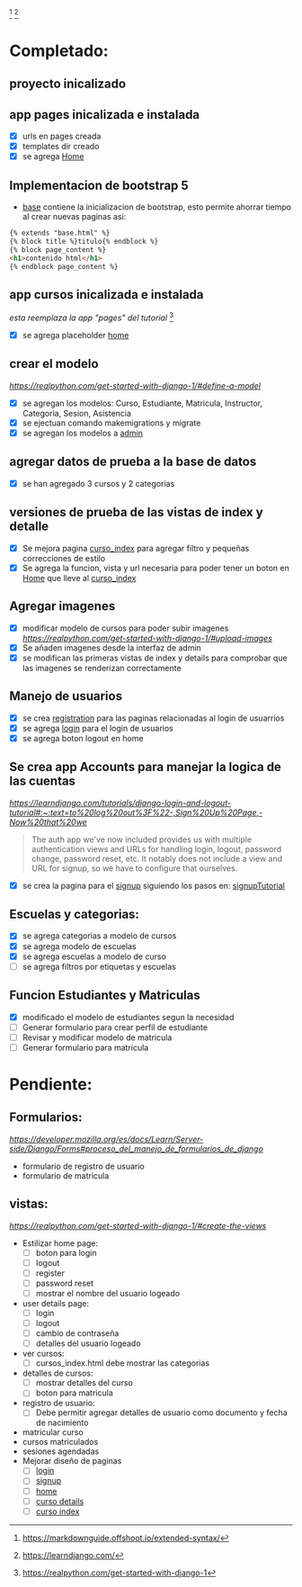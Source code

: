 [^MarkdownGuide]
[^LearnDJango]
# Completado:

## proyecto inicalizado
## app pages inicalizada e instalada
- [x] urls en pages creada
- [x] templates dir creado
- [x] se agrega [Home](pages/templates/pages/home.html)

## Implementacion de bootstrap 5
- [base](templates/base.html) contiene la inicializacion de bootstrap, esto permite ahorrar tiempo al crear nuevas paginas asi:
```html
{% extends "base.html" %}
{% block title %}titulo{% endblock %}
{% block page_content %}
<h1>contenido html</h1>
{% endblock page_content %}
```
## app cursos inicalizada e instalada 
*esta reemplaza la app "pages" del tutorial* [^TutorialPortfolio]
- [x] se agrega placeholder [home](pages/templates/pages/home.html)
## crear el modelo 
*https://realpython.com/get-started-with-django-1/#define-a-model*
- [x] se agregan los modelos: Curso, Estudiante, Matricula, Instructor, Categoria, Sesion, Asistencia
- [x] se ejectuan comando makemigrations y migrate
- [x] se agregan los modelos a [admin](cursos/admin.py)
## agregar datos de prueba a la base de datos
- [x] se han agregado 3 cursos y 2 categorias
## versiones de prueba de las vistas de index y detalle
- [x] Se mejora pagina [curso_index](cursos/templates/cursos/curso_index.html) para agregar filtro  y pequeñas correcciones de estilo
- [x] Se agrega la funcion, vista y url necesaria para poder tener un boton en [Home](pages/templates/pages/home.html) que lleve al [curso_index](cursos/templates/cursos/curso_index.html)
## Agregar imagenes
- [x] modificar modelo de cursos para poder subir imagenes *https://realpython.com/get-started-with-django-1/#upload-images*
- [x] Se añaden imagenes desde la interfaz de admin
- [x] se modifican las primeras vistas de index y details para comprobar que las imagenes se renderizan correctamente
## Manejo de  usuarios
- [x] se crea [registration](templates/registration) para las paginas relacionadas al login de usuarrios
- [x] se agrega [login](templates/registration/login.html) para el login de usuarios
- [x] se agrega boton logout en home
## Se crea app Accounts para manejar la logica de las cuentas
*https://learndjango.com/tutorials/django-login-and-logout-tutorial#:~:text=to%20log%20out%3F%22-,Sign%20Up%20Page,-Now%20that%20we*
>The auth app we've now included provides us with multiple authentication views and URLs for handling login, logout, password change, password reset, etc. It notably does not include a view and URL for signup, so we have to configure that ourselves.
- [x] se crea la pagina para el [signup](templates/registration/signup.html) siguiendo los pasos en: [signupTutorial](https://learndjango.com/tutorials/django-login-and-logout-tutorial#:~:text=to%20log%20out%3F%22-,Sign%20Up%20Page,-Now%20that%20we)
## Escuelas y categorias:
- [x] se agrega categorias a modelo de cursos
- [x] se agrega modelo de escuelas
- [x] se agrega escuelas a modelo de curso
- [ ] se agrega filtros por etiquetas y escuelas
## Funcion Estudiantes y Matriculas
- [X] modificado el modelo de estudiantes segun la necesidad
- [ ] Generar formulario para crear perfil de estudiante
- [ ] Revisar y  modificar modelo de matricula
- [ ] Generar formulario para matricula

# Pendiente:

## Formularios: 
*https://developer.mozilla.org/es/docs/Learn/Server-side/Django/Forms#proceso_del_manejo_de_formularios_de_django*
- formulario de registro de usuario
- formulario de matricula

## vistas: 
*https://realpython.com/get-started-with-django-1/#create-the-views*
- Estilizar home page: 
  - [ ] boton para login 
  - [ ] logout 
  - [ ] register 
  - [ ] password reset
  - [ ] mostrar el nombre del usuario logeado
- user details page: 
  - [ ] login 
  - [ ] logout 
  - [ ] cambio de contraseña 
  - [ ] detalles del usuario logeado
- ver cursos: 
  - [ ] cursos_index.html debe mostrar las categorias
- detalles de cursos:
  - [ ] mostrar detalles del curso
  - [ ] boton para matricula
- registro de usuario:
  - [ ] Debe permitir agregar detalles de usuario como documento y fecha de nacimiento
- matricular curso
- cursos matriculados
- sesiones agendadas
- Mejorar diseño de paginas
  - [ ] [login](templates/registration/login.html)
  - [ ] [signup](templates/registration/signup.html)
  - [ ] [home](pages/templates/pages/home.html)
  - [ ] [curso details](cursos/templates/cursos/curso_detail.html)
  - [ ] [curso index](cursos/templates/cursos/curso_index.html)

[^TutorialPortfolio]: https://realpython.com/get-started-with-django-1
[^MarkdownGuide]: https://markdownguide.offshoot.io/extended-syntax/
[^LearnDJango]:https://learndjango.com/